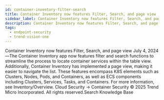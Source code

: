 ```yaml
---
id: container-inventory-filter-search
title: Container Inventory now features Filter, Search, and page view
sidebar_label: Container Inventory now features Filter, Search, and page view
description: Container Inventory now features Filter, Search, and page view
tags:
  - endpoint-security
  - trend-vision-one
---
```


 Container Inventory now features Filter, Search, and page view July 4, 2024—The Container Inventory app now features filter and search functions to streamline the process to locate container services within the table view. Additionally, Container Inventory has implemented a page view, making it easier to navigate the list. These features encompass K8S elements such as Clusters, Nodes, Pods, and Containers, as well as ECS components including Clusters, Services, Tasks, and Containers. For more information, see Inventory/Overview. Cloud Security → Container Security © 2025 Trend Micro Incorporated. All rights reserved.Search Knowledge Base
